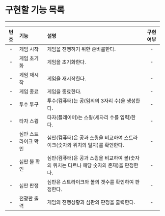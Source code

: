 <h1>구현할 기능 목록</h1>
<hr/>

| 번호 | 기능           | 설명                                                   | 구현 여부 |
|:--:|:-------------|:-----------------------------------------------------|:-----:|
| -  | 게임 시작        | 게임을 진행하기 위한 준비를한다.                                   |   -   |
| -  | 게임 초기화       | 게임을 초기화한다.                                           |   -   |
| -  | 게임 재시작       | 게임을 재시작한다.                                           |   -   |
| -  | 게임 종료        | 게임을 종료한다.                                            |   -   |
| -  | 투수 투구        | 투수(컴퓨터)는 공(임의의 3자리 수)을 생성한다.                         |   -   |
| -  | 타자 스윙        | 타자(플레이어)는 스윙(세자리 수를 입력)한다.                           |   -   |
| -  | 심판 스트라이크 확인  | 심판(컴퓨터)은 공과 스윙을 비교하여 스트라이크(숫자와 위치의 일치)를 확인한다.        |   -   |
| -  | 심판 볼 확인      | 심판(컴퓨터)은 공과 스윙을 비교하여 볼(숫자의 위치는 다르나 해당 숫자의 존재)을 판정한다. |   -   |
| -  | 심판 판정        | 심판은 스트라이크와 볼의 갯수를 확인하여 판정한다.                         |   -   |
| -  | 전광판 출력       | 게임의 진행상황과 심판의 판정을 출력한다.                              |   -   |